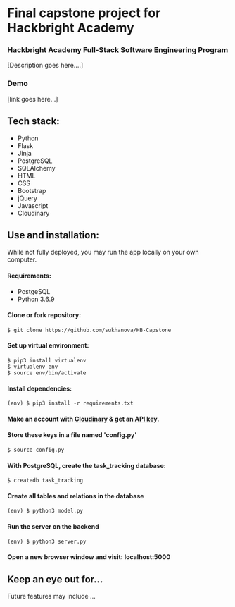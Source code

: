 # Final capstone project for Hackbright Academy


### Hackbright Academy Full-Stack Software Engineering Program

[Description goes here....]

###  Demo

 [link goes here...] 



## Tech stack:
  * Python 
  * Flask
  * Jinja
  * PostgreSQL
  * SQLAlchemy
  * HTML
  * CSS
  * Bootstrap
  * jQuery
  * Javascript
  * Cloudinary 

## Use and installation:
  While not fully deployed, you may run the app locally on your own computer.

#### Requirements:
  * PostgeSQL
  * Python 3.6.9


#### Clone or fork repository:
  ```
  $ git clone https://github.com/sukhanova/HB-Capstone
  ```

#### Set up virtual environment:
  ```
  $ pip3 install virtualenv 
  $ virtualenv env 
  $ source env/bin/activate
  ```

#### Install dependencies:
  ```
  (env) $ pip3 install -r requirements.txt
  ```
#### Make an account with [Cloudinary](https://cloudinary.com/documentation) & get an [API key](https://cloudinary.com/users/register/free).<br>

#### Store these keys in a file named 'config.py' <br> 
```
$ source config.py
```

#### With PostgreSQL, create the task_tracking database: 
```
$ createdb task_tracking
```

#### Create all tables and relations in the database
  ```
  (env) $ python3 model.py
  ```

#### Run the server on the backend
  ```
  (env) $ python3 server.py
  ```

#### Open a new browser window and visit: localhost:5000




## Keep an eye out for...
Future features may include ... 
